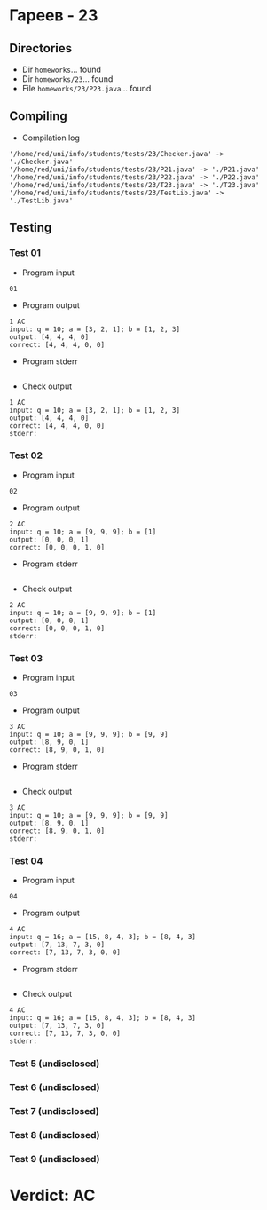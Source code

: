 # Гареев - 23
## Directories
- Dir `homeworks`... found
- Dir `homeworks/23`... found
- File `homeworks/23/P23.java`... found
## Compiling
- Compilation log
```
'/home/red/uni/info/students/tests/23/Checker.java' -> './Checker.java'
'/home/red/uni/info/students/tests/23/P21.java' -> './P21.java'
'/home/red/uni/info/students/tests/23/P22.java' -> './P22.java'
'/home/red/uni/info/students/tests/23/T23.java' -> './T23.java'
'/home/red/uni/info/students/tests/23/TestLib.java' -> './TestLib.java'

```
## Testing
### Test 01
- Program input
```
01

```
- Program output
```
1 AC
input: q = 10; a = [3, 2, 1]; b = [1, 2, 3]
output: [4, 4, 4, 0]
correct: [4, 4, 4, 0, 0]

```
- Program stderr
```

```
- Check output
```
1 AC
input: q = 10; a = [3, 2, 1]; b = [1, 2, 3]
output: [4, 4, 4, 0]
correct: [4, 4, 4, 0, 0]
stderr:

```
### Test 02
- Program input
```
02

```
- Program output
```
2 AC
input: q = 10; a = [9, 9, 9]; b = [1]
output: [0, 0, 0, 1]
correct: [0, 0, 0, 1, 0]

```
- Program stderr
```

```
- Check output
```
2 AC
input: q = 10; a = [9, 9, 9]; b = [1]
output: [0, 0, 0, 1]
correct: [0, 0, 0, 1, 0]
stderr:

```
### Test 03
- Program input
```
03

```
- Program output
```
3 AC
input: q = 10; a = [9, 9, 9]; b = [9, 9]
output: [8, 9, 0, 1]
correct: [8, 9, 0, 1, 0]

```
- Program stderr
```

```
- Check output
```
3 AC
input: q = 10; a = [9, 9, 9]; b = [9, 9]
output: [8, 9, 0, 1]
correct: [8, 9, 0, 1, 0]
stderr:

```
### Test 04
- Program input
```
04

```
- Program output
```
4 AC
input: q = 16; a = [15, 8, 4, 3]; b = [8, 4, 3]
output: [7, 13, 7, 3, 0]
correct: [7, 13, 7, 3, 0, 0]

```
- Program stderr
```

```
- Check output
```
4 AC
input: q = 16; a = [15, 8, 4, 3]; b = [8, 4, 3]
output: [7, 13, 7, 3, 0]
correct: [7, 13, 7, 3, 0, 0]
stderr:

```
### Test 5 (undisclosed)
### Test 6 (undisclosed)
### Test 7 (undisclosed)
### Test 8 (undisclosed)
### Test 9 (undisclosed)
# Verdict: AC
